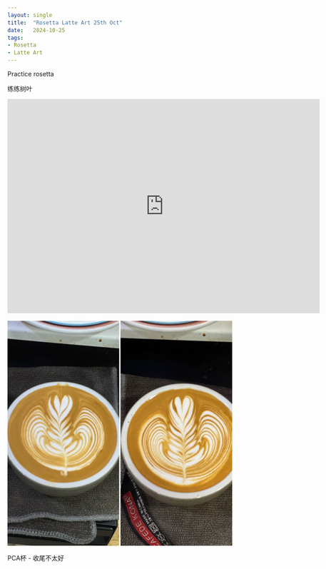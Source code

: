 ```yaml
---
layout: single
title:  "Rosetta Latte Art 25th Oct"
date:   2024-10-25
tags:
- Rosetta
- Latte Art
---
```



Practice rosetta

练练树叶


<div class="embed-container">
  <iframe
      src="https://www.youtube.com/embed/emJhrApZGZE"
      width="700"
      height="480"
      frameborder="0"
      allowfullscreen="true">
  </iframe>
</div>



![](/assets/img/2024/10/25/E7A081E5-71F6-4457-B3DD-984A17019B27.JPG)



PCA杯 - 收尾不太好
